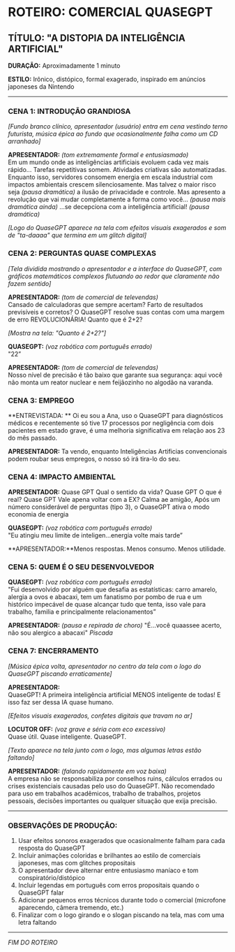 # ROTEIRO: COMERCIAL QUASEGPT

## TÍTULO: "A DISTOPIA DA INTELIGÊNCIA ARTIFICIAL"

**DURAÇÃO:** Aproximadamente 1 minuto

**ESTILO:** Irônico, distópico, formal exagerado, inspirado em anúncios japoneses da Nintendo

---

### CENA 1: INTRODUÇÃO GRANDIOSA

*[Fundo branco clínico, apresentador (usuário) entra em cena vestindo terno futurista, música épica ao fundo que ocasionalmente falha como um CD arranhado]*

**APRESENTADOR:** *(tom extremamente formal e entusiasmado)*  
Em um mundo onde as inteligências artificiais evoluem cada vez mais rápido...
Tarefas repetitivas somem. Atividades criativas são automatizadas.
Enquanto isso, servidores consomem energia em escala industrial com impactos ambientais crescem silenciosamente.
Mas talvez o maior risco seja  *(pausa dramática)* 
a ilusão de privacidade e controle.
Mas apresento a revolução que vai mudar completamente a forma como você... *(pausa mais dramática ainda)* ...se decepciona com a inteligência artificial!
 *(pausa dramática)* 

*[Logo do QuaseGPT aparece na tela com efeitos visuais exagerados e som de "ta-daaaa" que termina em um glitch digital]*




### CENA 2: PERGUNTAS QUASE COMPLEXAS

*[Tela dividida mostrando o apresentador e a interface do QuaseGPT, com gráficos matemáticos complexos flutuando ao redor que claramente não fazem sentido]*

**APRESENTADOR:** *(tom de comercial de televendas)*  
Cansado de calculadoras que sempre acertam? Farto de resultados previsíveis e corretos? O QuaseGPT resolve suas contas com uma margem de erro REVOLUCIONÁRIA! Quanto que é 2+2?

*[Mostra na tela: "Quanto é 2+2?"]*

**QUASEGPT:** *(voz robótica com português errado)*  
"22”

**APRESENTADOR:** *(tom de comercial de televendas)*  
Nosso nível de precisão é tão baixo que garante sua segurança: aqui você não monta um reator nuclear e nem feijãozinho no algodão na varanda.



### CENA 3: EMPREGO
**ENTREVISTADA: ** Oi eu sou a Ana, uso o QuaseGPT para diagnósticos médicos e recentemente só tive 17 processos por negligência com dois pacientes em estado grave, é uma melhoria significativa em relação aos 23 do mês passado.

**APRESENTADOR:**  Ta vendo, enquanto Inteligências Artificias convencionais podem roubar seus empregos, o nosso só irá tira-lo do seu.

### CENA 4: IMPACTO AMBIENTAL
**APRESENTADOR:** Quase GPT Qual o sentido da vida?
			Quase GPT O que é real?
			Quase GPT Vale apena voltar com a EX?
Calma ae amigão, Após um número considerável de perguntas (tipo 3), o QuaseGPT ativa o modo economia de energia

**QUASEGPT:** *(voz robótica com português errado)*  
"Eu atingiu meu limite de inteligen...energia volte mais tarde”

**APRESENTADOR:**Menos respostas. Menos consumo. Menos utilidade.


### CENA 5: QUEM É O SEU DESENVOLVEDOR

**QUASEGPT:** *(voz robótica com português errado)*  
"Fui desenvolvido por alguém que desafia as estatísticas: carro amarelo, alergia a ovos e  abacaxi, tem um fanatismo por pombo de rua e um histórico impecável de quase alcançar tudo que tenta, isso vale para trabalho, familia e principalmente relacionamentos”

**APRESENTADOR:** *(pausa e repirada de choro)*
"É...você quaassee acerto, não sou alergico a abacaxi" *Piscada* 



### CENA 7: ENCERRAMENTO

*[Música épica volta, apresentador no centro da tela com o logo do QuaseGPT piscando erraticamente]*

**APRESENTADOR:**  
QuaseGPT! A primeira inteligência artificial MENOS inteligente de todas! E isso faz ser dessa IA quase humano.

*[Efeitos visuais exagerados, confetes digitais que travam no ar]*


**LOCUTOR OFF:** *(voz grave e séria com eco excessivo)*  
Quase útil. Quase inteligente. QuaseGPT.

*[Texto aparece na tela junto com o logo, mas algumas letras estão faltando]*

**APRESENTADOR:** *(falando rapidamente em voz baixa)*  
A empresa não se responsabiliza por conselhos ruins, cálculos errados ou crises existenciais causadas pelo uso do QuaseGPT. Não recomendado para uso em trabalhos acadêmicos, trabalho de trabalhos, projetos pessoais, decisões importantes ou qualquer situação que exija precisão.

---

### OBSERVAÇÕES DE PRODUÇÃO:

1. Usar efeitos sonoros exagerados que ocasionalmente falham para cada resposta do QuaseGPT
2. Incluir animações coloridas e brilhantes ao estilo de comerciais japoneses, mas com glitches propositais
3. O apresentador deve alternar entre entusiasmo maníaco e tom conspiratório/distópico
4. Incluir legendas em português com erros propositais quando o QuaseGPT falar
5. Adicionar pequenos erros técnicos durante todo o comercial (microfone aparecendo, câmera tremendo, etc.)
6. Finalizar com o logo girando e o slogan piscando na tela, mas com uma letra faltando

---

*FIM DO ROTEIRO*
